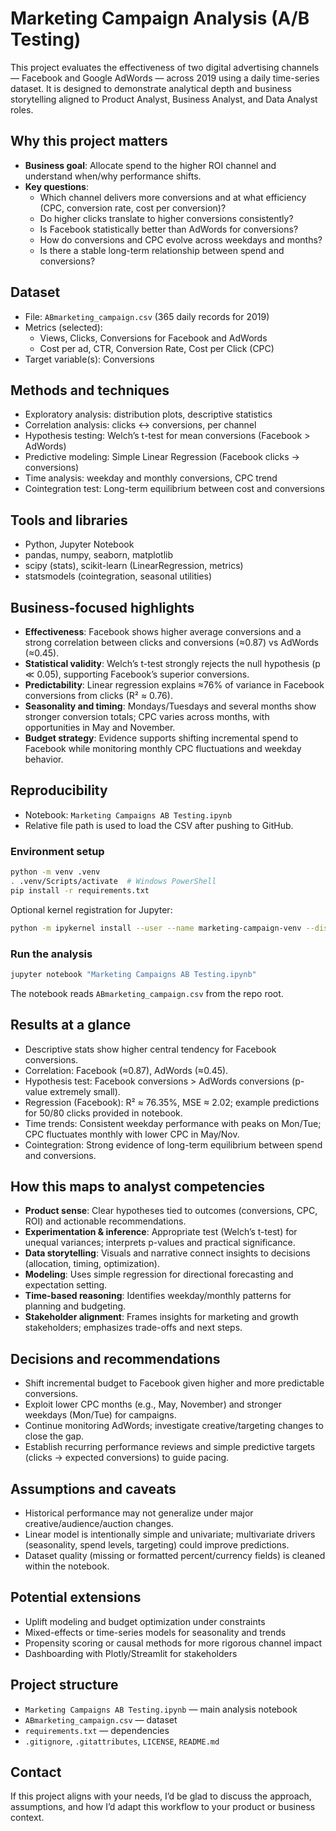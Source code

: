 # Marketing Campaign Analysis (A/B Testing)

This project evaluates the effectiveness of two digital advertising channels — Facebook and Google AdWords — across 2019 using a daily time-series dataset. It is designed to demonstrate analytical depth and business storytelling aligned to Product Analyst, Business Analyst, and Data Analyst roles.

## Why this project matters
- **Business goal**: Allocate spend to the higher ROI channel and understand when/why performance shifts.
- **Key questions**:
  - Which channel delivers more conversions and at what efficiency (CPC, conversion rate, cost per conversion)?
  - Do higher clicks translate to higher conversions consistently?
  - Is Facebook statistically better than AdWords for conversions?
  - How do conversions and CPC evolve across weekdays and months?
  - Is there a stable long-term relationship between spend and conversions?

## Dataset
- File: `ABmarketing_campaign.csv` (365 daily records for 2019)
- Metrics (selected):
  - Views, Clicks, Conversions for Facebook and AdWords
  - Cost per ad, CTR, Conversion Rate, Cost per Click (CPC)
- Target variable(s): Conversions

## Methods and techniques
- Exploratory analysis: distribution plots, descriptive statistics
- Correlation analysis: clicks ↔ conversions, per channel
- Hypothesis testing: Welch’s t-test for mean conversions (Facebook > AdWords)
- Predictive modeling: Simple Linear Regression (Facebook clicks → conversions)
- Time analysis: weekday and monthly conversions, CPC trend
- Cointegration test: Long-term equilibrium between cost and conversions

## Tools and libraries
- Python, Jupyter Notebook
- pandas, numpy, seaborn, matplotlib
- scipy (stats), scikit-learn (LinearRegression, metrics)
- statsmodels (cointegration, seasonal utilities)

## Business-focused highlights
- **Effectiveness**: Facebook shows higher average conversions and a strong correlation between clicks and conversions (≈0.87) vs AdWords (≈0.45).
- **Statistical validity**: Welch’s t-test strongly rejects the null hypothesis (p ≪ 0.05), supporting Facebook’s superior conversions.
- **Predictability**: Linear regression explains ≈76% of variance in Facebook conversions from clicks (R² ≈ 0.76).
- **Seasonality and timing**: Mondays/Tuesdays and several months show stronger conversion totals; CPC varies across months, with opportunities in May and November.
- **Budget strategy**: Evidence supports shifting incremental spend to Facebook while monitoring monthly CPC fluctuations and weekday behavior.

## Reproducibility
- Notebook: `Marketing Campaigns AB Testing.ipynb`
- Relative file path is used to load the CSV after pushing to GitHub.

### Environment setup
```bash
python -m venv .venv
. .venv/Scripts/activate  # Windows PowerShell
pip install -r requirements.txt
```
Optional kernel registration for Jupyter:
```bash
python -m ipykernel install --user --name marketing-campaign-venv --display-name "Python (marketing-campaign)"
```

### Run the analysis
```bash
jupyter notebook "Marketing Campaigns AB Testing.ipynb"
```
The notebook reads `ABmarketing_campaign.csv` from the repo root.

## Results at a glance
- Descriptive stats show higher central tendency for Facebook conversions.
- Correlation: Facebook (≈0.87), AdWords (≈0.45).
- Hypothesis test: Facebook conversions > AdWords conversions (p-value extremely small).
- Regression (Facebook): R² ≈ 76.35%, MSE ≈ 2.02; example predictions for 50/80 clicks provided in notebook.
- Time trends: Consistent weekday performance with peaks on Mon/Tue; CPC fluctuates monthly with lower CPC in May/Nov.
- Cointegration: Strong evidence of long-term equilibrium between spend and conversions.

## How this maps to analyst competencies
- **Product sense**: Clear hypotheses tied to outcomes (conversions, CPC, ROI) and actionable recommendations.
- **Experimentation & inference**: Appropriate test (Welch’s t-test) for unequal variances; interprets p-values and practical significance.
- **Data storytelling**: Visuals and narrative connect insights to decisions (allocation, timing, optimization).
- **Modeling**: Uses simple regression for directional forecasting and expectation setting.
- **Time-based reasoning**: Identifies weekday/monthly patterns for planning and budgeting.
- **Stakeholder alignment**: Frames insights for marketing and growth stakeholders; emphasizes trade-offs and next steps.

## Decisions and recommendations
- Shift incremental budget to Facebook given higher and more predictable conversions.
- Exploit lower CPC months (e.g., May, November) and stronger weekdays (Mon/Tue) for campaigns.
- Continue monitoring AdWords; investigate creative/targeting changes to close the gap.
- Establish recurring performance reviews and simple predictive targets (clicks → expected conversions) to guide pacing.

## Assumptions and caveats
- Historical performance may not generalize under major creative/audience/auction changes.
- Linear model is intentionally simple and univariate; multivariate drivers (seasonality, spend levels, targeting) could improve predictions.
- Dataset quality (missing or formatted percent/currency fields) is cleaned within the notebook.

## Potential extensions
- Uplift modeling and budget optimization under constraints
- Mixed-effects or time-series models for seasonality and trends
- Propensity scoring or causal methods for more rigorous channel impact
- Dashboarding with Plotly/Streamlit for stakeholders

## Project structure
- `Marketing Campaigns AB Testing.ipynb` — main analysis notebook
- `ABmarketing_campaign.csv` — dataset
- `requirements.txt` — dependencies
- `.gitignore`, `.gitattributes`, `LICENSE`, `README.md`

## Contact
If this project aligns with your needs, I’d be glad to discuss the approach, assumptions, and how I’d adapt this workflow to your product or business context.
